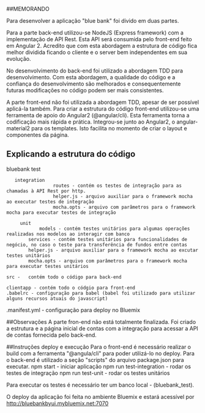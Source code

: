 ##MEMORANDO

Para desenvolver a aplicação "blue bank" foi divido em duas partes.

Para a parte back-end utilizou-se NodeJS (Express framework) com a implementação de API Rest. Esta API será consumida pelo front-end feito em Angular 2.
Acredito que com esta abordagem a estrutura de código fica melhor dividida ficando o cliente e o server bem independentes em sua evolução.

No desenvolvimento do back-end foi utilizado a abordagem TDD para desenvolvimento. Com esta abordagem, a qualidade do código e a confiança do
desenvolvimento são melhorados e consequentemente futuras modificações no código podem ser mais consistentes.

A parte front-end não foi utilizada a abordagem TDD, apesar de ser possível aplicá-la também. Para criar a estrutura do código front-end utilizou-se uma
ferramenta de apoio do Angular2 (@angular/cli). Esta ferramenta torna a codificação mais rápida e prática.
Integrou-se junto ao Angular2, o angular-material2 para os templates. Isto facilita no momento de criar o layout e componentes da página.

## Explicando a estrutura do código
bluebank
	test

	   integration
		 	         routes - contém os testes de integração para as chamadas à API Rest por http.
			         helper.js - arquivo auxiliar para o framework mocha ao executar testes de integração
			         mocha.opts - arquivo com parâmetros para o framework mocha para executar testes de integração

		 unit
		 		models - contém testes unitários para algumas operações realizadas nos modelos ao interagir com banco
		    services - contém testes unitários para funcionalidades de negócio, no caso o teste para transferência de fundos entre contas
		    helper.js - arquivo auxiliar para o framework mocha ao excutar testes unitários
		    mocha.opts - arquivo com parâmetros para o framework mocha para executar testes unitários

	src -	contém todo o código para back-end

	clientapp - contém todo o códgio para front-end
	.babelrc - configuração para babel (babel foi utilizado para utilizar alguns recursos atuais do javascript)
  .manifest.yml - configuração para deploy no Bluemix

##Observações
A parte fron-end não está totalmente finalizada. Foi criado a estrutura e a página inicial de contas com a integração para acessar a API de contas fornecida pelo back-end.


##Instruções deploy e execução
Para o front-end é necessário realizar o build com a ferramenta "@angula/cli" para poder utilizá-lo no deploy.
Para o back-end é utilizado a seção "scripts" do arquivo package.json para executar.
  npm start - iniciar aplicação
	npm run test-integration - rodar os testes de integração
  npm run test-unit - rodar os testes unitários

Para executar os testes é necessário ter um banco local - (bluebank_test).

O deploy da aplicação foi feita no ambiente Bluemix e estará acessível por
http://bluebankbyui.mybluemix.net:7070
